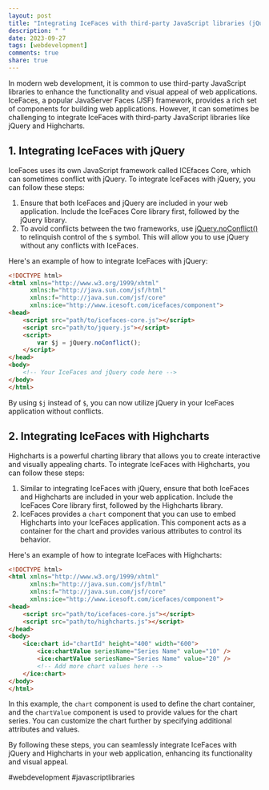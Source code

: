```yaml
---
layout: post
title: "Integrating IceFaces with third-party JavaScript libraries (jQuery, Highcharts)"
description: " "
date: 2023-09-27
tags: [webdevelopment]
comments: true
share: true
---
```


In modern web development, it is common to use third-party JavaScript libraries to enhance the functionality and visual appeal of web applications. IceFaces, a popular JavaServer Faces (JSF) framework, provides a rich set of components for building web applications. However, it can sometimes be challenging to integrate IceFaces with third-party JavaScript libraries like jQuery and Highcharts.

## 1. Integrating IceFaces with jQuery

IceFaces uses its own JavaScript framework called ICEfaces Core, which can sometimes conflict with jQuery. To integrate IceFaces with jQuery, you can follow these steps:

1. Ensure that both IceFaces and jQuery are included in your web application. Include the IceFaces Core library first, followed by the jQuery library.
2. To avoid conflicts between the two frameworks, use [jQuery.noConflict()](https://api.jquery.com/jquery.noconflict/) to relinquish control of the `$` symbol. This will allow you to use jQuery without any conflicts with IceFaces.

Here's an example of how to integrate IceFaces with jQuery:

```html
<!DOCTYPE html>
<html xmlns="http://www.w3.org/1999/xhtml"
      xmlns:h="http://java.sun.com/jsf/html"
      xmlns:f="http://java.sun.com/jsf/core"
      xmlns:ice="http://www.icesoft.com/icefaces/component">
<head>
    <script src="path/to/icefaces-core.js"></script>
    <script src="path/to/jquery.js"></script>
    <script>
        var $j = jQuery.noConflict();
    </script>
</head>
<body>
    <!-- Your IceFaces and jQuery code here -->
</body>
</html>
```

By using `$j` instead of `$`, you can now utilize jQuery in your IceFaces application without conflicts.

## 2. Integrating IceFaces with Highcharts

Highcharts is a powerful charting library that allows you to create interactive and visually appealing charts. To integrate IceFaces with Highcharts, you can follow these steps:

1. Similar to integrating IceFaces with jQuery, ensure that both IceFaces and Highcharts are included in your web application. Include the IceFaces Core library first, followed by the Highcharts library.
2. IceFaces provides a `chart` component that you can use to embed Highcharts into your IceFaces application. This component acts as a container for the chart and provides various attributes to control its behavior.

Here's an example of how to integrate IceFaces with Highcharts:

```html
<!DOCTYPE html>
<html xmlns="http://www.w3.org/1999/xhtml"
      xmlns:h="http://java.sun.com/jsf/html"
      xmlns:f="http://java.sun.com/jsf/core"
      xmlns:ice="http://www.icesoft.com/icefaces/component">
<head>
    <script src="path/to/icefaces-core.js"></script>
    <script src="path/to/highcharts.js"></script>
</head>
<body>
    <ice:chart id="chartId" height="400" width="600">
        <ice:chartValue seriesName="Series Name" value="10" />
        <ice:chartValue seriesName="Series Name" value="20" />
        <!-- Add more chart values here -->
    </ice:chart>
</body>
</html>
```

In this example, the `chart` component is used to define the chart container, and the `chartValue` component is used to provide values for the chart series. You can customize the chart further by specifying additional attributes and values.

By following these steps, you can seamlessly integrate IceFaces with jQuery and Highcharts in your web application, enhancing its functionality and visual appeal. 

#webdevelopment #javascriptlibraries